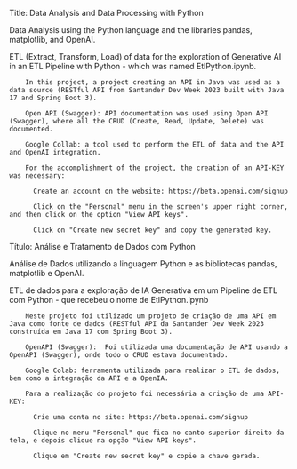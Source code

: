 Title: Data Analysis and Data Processing with Python 

Data Analysis using the Python language and the libraries pandas, matplotlib, and OpenAI. 

ETL (Extract, Transform, Load) of data for the exploration of Generative AI in an ETL Pipeline with Python - which was named EtlPython.ipynb. 

        In this project, a project creating an API in Java was used as a data source (RESTful API from Santander Dev Week 2023 built with Java 17 and Spring Boot 3). 

        Open API (Swagger): API documentation was used using Open API (Swagger), where all the CRUD (Create, Read, Update, Delete) was documented. 

        Google Collab: a tool used to perform the ETL of data and the API and OpenAI integration. 

        For the accomplishment of the project, the creation of an API-KEY was necessary: 

          Create an account on the website: https://beta.openai.com/signup 

          Click on the "Personal" menu in the screen's upper right corner, and then click on the option "View API keys". 

          Click on "Create new secret key" and copy the generated key. 

 
 

Título: Análise  e Tratamento de Dados com Python 

Análise de Dados utilizando a linguagem Python e as bibliotecas pandas, matplotlib e OpenAI. 

ETL de dados para a exploração de IA Generativa em um Pipeline de ETL com Python - que recebeu o nome de EtlPython.ipynb 

        Neste projeto foi utilizado um projeto de criação de uma API em Java como fonte de dados (RESTful API da Santander Dev Week 2023 construída em Java 17 com Spring Boot 3).  
        
        OpenAPI (Swagger):  Foi utilizada uma documentação de API usando a OpenAPI (Swagger), onde todo o CRUD estava documentado. 
        
        Google Colab: ferramenta utilizada para realizar o ETL de dados, bem como a integração da API e a OpenIA. 
        
        Para a realização do projeto foi necessária a criação de uma API-KEY:  

          Crie uma conta no site: https://beta.openai.com/signup 
          
          Clique no menu "Personal" que fica no canto superior direito da tela, e depois clique na opção "View API keys". 
          
          Clique em "Create new secret key" e copie a chave gerada. 
